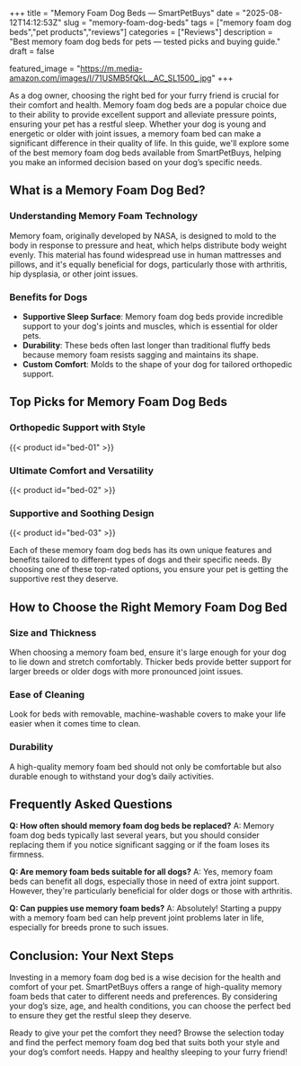 +++
title = "Memory Foam Dog Beds — SmartPetBuys"
date = "2025-08-12T14:12:53Z"
slug = "memory-foam-dog-beds"
tags = ["memory foam dog beds","pet products","reviews"]
categories = ["Reviews"]
description = "Best memory foam dog beds for pets — tested picks and buying guide."
draft = false

featured_image = "https://m.media-amazon.com/images/I/71USMB5fQkL._AC_SL1500_.jpg"
+++

As a dog owner, choosing the right bed for your furry friend is crucial for their comfort and health. Memory foam dog beds are a popular choice due to their ability to provide excellent support and alleviate pressure points, ensuring your pet has a restful sleep. Whether your dog is young and energetic or older with joint issues, a memory foam bed can make a significant difference in their quality of life. In this guide, we'll explore some of the best memory foam dog beds available from SmartPetBuys, helping you make an informed decision based on your dog’s specific needs.

## What is a Memory Foam Dog Bed?

### **Understanding Memory Foam Technology**
Memory foam, originally developed by NASA, is designed to mold to the body in response to pressure and heat, which helps distribute body weight evenly. This material has found widespread use in human mattresses and pillows, and it's equally beneficial for dogs, particularly those with arthritis, hip dysplasia, or other joint issues.

### **Benefits for Dogs**
- **Supportive Sleep Surface**: Memory foam dog beds provide incredible support to your dog's joints and muscles, which is essential for older pets.
- **Durability**: These beds often last longer than traditional fluffy beds because memory foam resists sagging and maintains its shape.
- **Custom Comfort**: Molds to the shape of your dog for tailored orthopedic support.

## Top Picks for Memory Foam Dog Beds

### **Orthopedic Support with Style**
{{< product id="bed-01" >}}

### **Ultimate Comfort and Versatility**
{{< product id="bed-02" >}}

### **Supportive and Soothing Design**
{{< product id="bed-03" >}}

Each of these memory foam dog beds has its own unique features and benefits tailored to different types of dogs and their specific needs. By choosing one of these top-rated options, you ensure your pet is getting the supportive rest they deserve.

## How to Choose the Right Memory Foam Dog Bed

### **Size and Thickness**
When choosing a memory foam bed, ensure it's large enough for your dog to lie down and stretch comfortably. Thicker beds provide better support for larger breeds or older dogs with more pronounced joint issues.

### **Ease of Cleaning**
Look for beds with removable, machine-washable covers to make your life easier when it comes time to clean.

### **Durability**
A high-quality memory foam bed should not only be comfortable but also durable enough to withstand your dog’s daily activities.

## Frequently Asked Questions

**Q: How often should memory foam dog beds be replaced?**
A: Memory foam dog beds typically last several years, but you should consider replacing them if you notice significant sagging or if the foam loses its firmness.

**Q: Are memory foam beds suitable for all dogs?**
A: Yes, memory foam beds can benefit all dogs, especially those in need of extra joint support. However, they're particularly beneficial for older dogs or those with arthritis.

**Q: Can puppies use memory foam beds?**
A: Absolutely! Starting a puppy with a memory foam bed can help prevent joint problems later in life, especially for breeds prone to such issues.

## Conclusion: Your Next Steps

Investing in a memory foam dog bed is a wise decision for the health and comfort of your pet. SmartPetBuys offers a range of high-quality memory foam beds that cater to different needs and preferences. By considering your dog’s size, age, and health conditions, you can choose the perfect bed to ensure they get the restful sleep they deserve.

Ready to give your pet the comfort they need? Browse the selection today and find the perfect memory foam dog bed that suits both your style and your dog’s comfort needs. Happy and healthy sleeping to your furry friend!